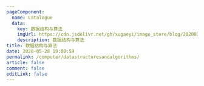 ```yaml
---
pageComponent: 
  name: Catalogue
  data: 
    key: 数据结构与算法
    imgUrl: https://cdn.jsdelivr.net/gh/xugaoyi/image_store/blog/20200112120340.png
    description: 数据结构与算法
title: 数据结构与算法
date: 2020-05-28 19:08:59
permalink: /computer/datastructuresandalgorithms/
article: false
comment: false
editLink: false
---
```

